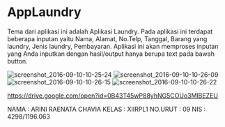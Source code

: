 # AppLaundry

Tema dari aplikasi ini adalah Aplikasi Laundry. Pada aplikasi ini terdapat beberapa inputan yaitu Nama, Alamat, No.Telp, Tanggal, Barang yang laundry, Jenis laundry, Pembayaran. Aplikasi ini akan memproses inputan yang Anda inputkan dengan hasil/output hanya berupa text pada bawah button.

![screenshot_2016-09-10-10-25-24](https://cloud.githubusercontent.com/assets/14922003/18408199/e96cb75e-7752-11e6-8397-aa8041757703.jpg)
![screenshot_2016-09-10-10-26-09](https://cloud.githubusercontent.com/assets/14922003/18408202/e9774002-7752-11e6-8321-afcd3ea52a8e.jpg)
![screenshot_2016-09-10-10-26-15](https://cloud.githubusercontent.com/assets/14922003/18408200/e971f8c2-7752-11e6-9a3d-5f007dcca18e.jpg)
![screenshot_2016-09-10-10-26-22](https://cloud.githubusercontent.com/assets/14922003/18408201/e9752402-7752-11e6-88fd-8d524e1a1c0b.jpg)


https://drive.google.com/open?id=0B43T45wP88yhNG5COUo3MlBEZEU


NAMA    : ARINI RAENATA CHAVIA
KELAS   : XIIRPL1
NO.URUT : 09
NIS     : 4298/1196.063
